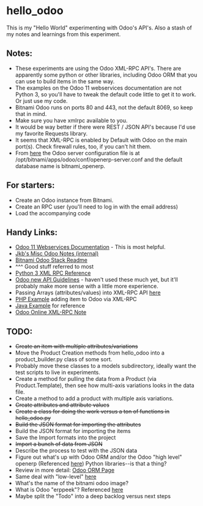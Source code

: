 # hello_odoo

This is my "Hello World" experimenting with Odoo's API's.  Also a stash of my notes and learnings from this experiment.

## Notes:
* These experiments are using the Odoo XML-RPC API's.  There are apparently some python or other libraries, including Odoo ORM that you can use to build items in the same way.
* The examples on the Odoo 11 webservices documentation are not Python 3, so you'll have to tweak the default code little to get it to work.  Or just use my code.
* Bitnami Odoo runs on ports 80 and 443, not the default 8069, so keep that in mind.
* Make sure you have xmlrpc available to you.
* It would be way better if there were REST / JSON API's because I'd use my favorite Requests library.
* It seems that XML-RPC is enabled by Default with Odoo on the main port(s).  Check firewall rules, too, if you can't hit them.
* From [here](https://docs.bitnami.com/bch/apps/odoo/administration/add-databases/) the Odoo server configuration file is at /opt/bitnami/apps/odoo/conf/openerp-server.conf and the default database name is bitnami_openerp.


## For starters:
* Create an Odoo instance from Bitnami.
* Create an RPC user (you'll need to log in with the email address)
* Load the accompanying code

## Handy Links:
* [Odoo 11 Webservices Documentation](https://www.odoo.com/documentation/11.0/webservices/odoo.html) - This is most helpful.
* [Jkb's Misc Odoo Notes (internal)](https://docs.google.com/spreadsheets/d/1LrxGuLUhSujMluzCTE8LPBKSwM0tuMNAmZyJnW2c5Xo/edit#gid=0)
* [Bitnami Odoo Stack Readme](https://bitnami.com/stack/odoo/README.txt)
* ^^^ Good stuff referred to most
* [Python 3 XML RPC Reference](https://docs.python.org/release/3.4.2/library/xmlrpc.client.html#module-xmlrpc.client)
* [Odoo new API Guidelines](https://odoo-new-api-guide-line.readthedocs.io/en/latest/) - haven't used these much yet, but it'll probably make more sense with a little more experience.
* Passing Arrays (attributes/values) into XML-RPC API [here](https://www.odoo.com/forum/help-1/question/how-to-create-product-product-variant-using-rpc-101043)
* [PHP Example](https://www.odoo.com/forum/help-1/question/create-product-via-api-88785) adding item to Odoo via XML-RPC
* [Java Example](https://www.odoo.com/fr_FR/forum/aide-1/question/how-to-access-odoo-8-using-java-xmlrpc-83836) for reference
* [Odoo Online XML-RPC Note](https://www.odoo.com/fr_FR/forum/aide-1/question/is-xmlrpc-enabled-on-evaluation-servers-81494)

## TODO:
* ~~Create an item with multiple attributes/variations~~
* Move the Product Creation methods from hello_odoo into a product_builder.py class of some sort.
* Probably move these classes to a models subdirectory, ideally want the test scripts to live in experiments.
* Create a method for pulling the data from a Product (via Product.Template), then see how multi-axis variations looks in the data file.
* Create a method to add a product with multiple axis variations.
* ~~Create attributes and attribute values~~
* ~~Create a class for doing the work versus a ton of functions in hello_odoo.py~~
* ~~Build the JSON format for importing the attributes~~
* Build the JSON format for importing the items
* Save the Import formats into the project
* ~~Import a bunch of data from JSON~~
* Describe the process to test with the JSON data
* Figure out what's up with Odoo ORM and/or the Odoo "high level" openerp (Referenced [here](https://doc.odoo.com/trunk/web/rpc)) Python libraries--is that a thing?
* Review in more detail: [Odoo ORM Page](https://www.odoo.com/documentation/11.0/reference/orm.html)
* Same deal with "low-level" [here](https://doc.odoo.com/trunk/web/rpc#low-level-api-rpc-calls-to-python-side)
* What's the name of the bitnami odoo image?
* What is Odoo "erppeek"?  Referenced [here](https://github.com/Yenthe666/InstallScript/issues/88)
* Maybe split the "Todo" into a deep backlog versus next steps
